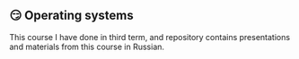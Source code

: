 ## 😏 Operating systems

This course I have done in third term, and repository contains presentations and materials from this course in Russian. 
